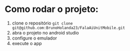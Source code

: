 # Como rodar o projeto:

1. clone o repositório
   `git clone git@github.com:BrunoHolanda23/FalaAiUnitMobile.git`
2. abra o projeto no android studio
3. configure o emulador
4. execute o app
